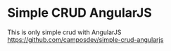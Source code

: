 # Simple CRUD AngularJS
This is only simple crud with AngularJS<br>
https://github.com/camposdev/simple-crud-angularjs
